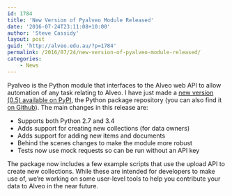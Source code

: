 ```yaml
---
id: 1784
title: 'New Version of Pyalveo Module Released'
date: '2016-07-24T23:11:08+10:00'
author: 'Steve Cassidy'
layout: post
guid: 'http://alveo.edu.au/?p=1784'
permalink: /2016/07/24/new-version-of-pyalveo-module-released/
categories:
    - News
---
```


Pyalveo is the Python module that interfaces to the Alveo web API to allow automation of any task relating to Alveo. I have just made a [new version (0.5) available on PyPI](https://pypi.python.org/pypi/pyalveo/0.5), the Python package repository (you can also find it [on Github](https://github.com/Alveo/pyalveo)). The main changes in this release are:

- Supports both Python 2.7 and 3.4
- Adds support for creating new collections (for data owners)
- Adds support for adding new items and documents
- Behind the scenes changes to make the module more robust
- Tests now use mock requests so can be run without an API key

The package now includes a few example scripts that use the upload API to create new collections. While these are intended for developers to make use of, we’re working on some user-level tools to help you contribute your data to Alveo in the near future.